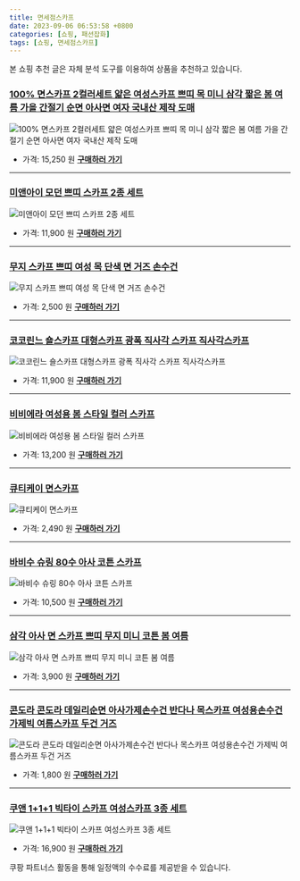 ```yaml
---
title: 면세점스카프
date: 2023-09-06 06:53:58 +0800
categories: [쇼핑, 패션잡화]
tags: [쇼핑, 면세점스카프]
---
```

본 쇼핑 추천 글은 자체 분석 도구를 이용하여 상품을 추천하고 있습니다.
### [100% 면스카프 2컬러세트 얇은 여성스카프 쁘띠 목 미니 삼각 짧은 봄 여름 가을 간절기 순면 아사면 여자 국내산 제작 도매](https://link.coupang.com/re/AFFSDP?lptag=AF1030537&pageKey=7122353757&itemId=17836436383&vendorItemId=85008847570&traceid=V0-153-06238e4dbb380e1c&requestid=20230907065358233146062131&token=31850C%7CMIXED)
![100% 면스카프 2컬러세트 얇은 여성스카프 쁘띠 목 미니 삼각 짧은 봄 여름 가을 간절기 순면 아사면 여자 국내산 제작 도매](https://ads-partners.coupang.com/image1/lsrv87JNoXvEW5Grltl2tItT-xCn7--BZPrzLhnD8BPjc-6Iz2O45Zyf2hWCvs3KFtTmEAYS4XMdiCpbVB_3zpaQrdhwVySLMqBilI17uZnDeGUmguWmYO-jAZReAs32fqGD7lXcNtK6nImhN9jZt122JGsy_QRdBfBkC2k9j4EWk38gZqNz698bJTt0DzBbJ6vA0izD1AxxOCemPX6JukwWNs9wjuXM9AhMezgY1R2QAABo0IbK3BqTmVzpkNDMXd_DoTz48YqcAOsE0ccI4oGLmDKlnf4ovgOcmfZDTPo=)
- 가격: 15,250 원
[**구매하러 가기**](https://link.coupang.com/re/AFFSDP?lptag=AF1030537&pageKey=7122353757&itemId=17836436383&vendorItemId=85008847570&traceid=V0-153-06238e4dbb380e1c&requestid=20230907065358233146062131&token=31850C%7CMIXED)
---
### [미앤아이 모던 쁘띠 스카프 2종 세트](https://link.coupang.com/re/AFFSDP?lptag=AF1030537&pageKey=7156578893&itemId=18002755868&vendorItemId=85158771221&traceid=V0-153-ed5023be2575720a&clickBeacon=Ca%2Fplz9hAgMMtpKIkpW9hrJlotjAGdvIas%2FgomSlwIIF1YL4QKY9TttrwZmpB2dAzjrci1IG681jJbfp%2F2IOMC70Yz%2BKJ3ozEQePeUEpnWOM8WwzcVWyOyE3WqGylZWgmALVE2sG6m3u1VQzmZJBzQfPBvCQSHXPTpW7YSxbyd6uH8AKDCmVgRw7tvzZVD5BYMlRe2syZ%2BHh0ehsJYMiIWEeQ%2B51N3alYRmcPQEqgP264GgOI3zInWk%2F5hQiFaupEk8fCF2%2FS9G8H5ecLRFZUJChT7uwZ8a8JheZyeEXhu5Wqa3Kzlh3rELn0qMCOIlvhPeApNJJXDDPSLWL%2Bllqz6i3Tig%2BCbDs7fJUgadbNh9dXTIn2%2BaIfFV9sipqECzltbCYok6WktboQTB%2B7C8OQYPuSTwZKlPIBST%2FZKw7XAFw4q%2FQaBQOEYCZQ2kFDlsHkMjbVHbmg96gk3kJ6uA0auldv5MLRhxzSMx%2BR5nJnzzG6s41zllpo5CGafjgnJBvElPpO8UAT85BaXKiyeDPkwV%2Fwm4pe1BK%2FbHehqqvXJxxRLf7p5jMjISbu7Jp8rzpf6ThpGOY58D5Bb%2F1YIZS5ssvXHc72sDsnKQ4FoYwAzwXX4NP%2BT8J4Fs7U6oL%2BQhu1nSbn7aOdH%2FYAWeB7%2Fz89QppQbmO31%2BV99yaFOCN0SGaReu0%2BOpigwvLL2BxQm5G%2Bfo%2FCatBdMbu3kefnPAtUimkRohBEdDqdVZY0cwpC2k6x3L6x6nwdEcLnC4ulFLE3G6BKPuBLGnOQd1gEBCKr6DEgkvtFBf049p513kTqwIKnt3Dv84fKuvX9Y9%2BpxZuP1rgCKluxzpC6hwexW8SPBtUVHqLazOPbwiCBtw%2BaCxhEPzeu3MLJm2nYk5pF9LA&requestid=20230907065358233146062131&token=31850C%7CMIXED)
![미앤아이 모던 쁘띠 스카프 2종 세트](https://ads-partners.coupang.com/image1/ZGhAz-BysD4tyx6hZBX-z_gQfYwzANfOTdnJeDiwV0r0jpPi7krGGWBweL0otjsHGIi0H3Dv1x-KLizzxAugkVUx_WDLvwroc6vcCr5J2nmKqJhHGUtm68SYp48ymvqqDh4UUe3ZUeHh1unDAKXprzkAV7pH86UNUux1joSceW2yFQaKeAdTFK-JLiedT9DWS4-2O-DQsS-rmdywIYU6sMobPkuC2oEuAg0ib5wxrvUftJGnyHRNkb7lWZZNhzXMVbwwUXNP2jspcXKK7fi1e8tPZo4SqlVmSRg6A6gwQbDvl-RD)
- 가격: 11,900 원
[**구매하러 가기**](https://link.coupang.com/re/AFFSDP?lptag=AF1030537&pageKey=7156578893&itemId=18002755868&vendorItemId=85158771221&traceid=V0-153-ed5023be2575720a&clickBeacon=Ca%2Fplz9hAgMMtpKIkpW9hrJlotjAGdvIas%2FgomSlwIIF1YL4QKY9TttrwZmpB2dAzjrci1IG681jJbfp%2F2IOMC70Yz%2BKJ3ozEQePeUEpnWOM8WwzcVWyOyE3WqGylZWgmALVE2sG6m3u1VQzmZJBzQfPBvCQSHXPTpW7YSxbyd6uH8AKDCmVgRw7tvzZVD5BYMlRe2syZ%2BHh0ehsJYMiIWEeQ%2B51N3alYRmcPQEqgP264GgOI3zInWk%2F5hQiFaupEk8fCF2%2FS9G8H5ecLRFZUJChT7uwZ8a8JheZyeEXhu5Wqa3Kzlh3rELn0qMCOIlvhPeApNJJXDDPSLWL%2Bllqz6i3Tig%2BCbDs7fJUgadbNh9dXTIn2%2BaIfFV9sipqECzltbCYok6WktboQTB%2B7C8OQYPuSTwZKlPIBST%2FZKw7XAFw4q%2FQaBQOEYCZQ2kFDlsHkMjbVHbmg96gk3kJ6uA0auldv5MLRhxzSMx%2BR5nJnzzG6s41zllpo5CGafjgnJBvElPpO8UAT85BaXKiyeDPkwV%2Fwm4pe1BK%2FbHehqqvXJxxRLf7p5jMjISbu7Jp8rzpf6ThpGOY58D5Bb%2F1YIZS5ssvXHc72sDsnKQ4FoYwAzwXX4NP%2BT8J4Fs7U6oL%2BQhu1nSbn7aOdH%2FYAWeB7%2Fz89QppQbmO31%2BV99yaFOCN0SGaReu0%2BOpigwvLL2BxQm5G%2Bfo%2FCatBdMbu3kefnPAtUimkRohBEdDqdVZY0cwpC2k6x3L6x6nwdEcLnC4ulFLE3G6BKPuBLGnOQd1gEBCKr6DEgkvtFBf049p513kTqwIKnt3Dv84fKuvX9Y9%2BpxZuP1rgCKluxzpC6hwexW8SPBtUVHqLazOPbwiCBtw%2BaCxhEPzeu3MLJm2nYk5pF9LA&requestid=20230907065358233146062131&token=31850C%7CMIXED)
---
### [무지 스카프 쁘띠 여성 목 단색 면 거즈 손수건](https://link.coupang.com/re/AFFSDP?lptag=AF1030537&pageKey=6481456189&itemId=14190237650&vendorItemId=81435950206&traceid=V0-153-80885c174904e188&requestid=20230907065358233146062131&token=31850C%7CMIXED)
![무지 스카프 쁘띠 여성 목 단색 면 거즈 손수건](https://ads-partners.coupang.com/image1/029Go8ESz4lF-v5p0z_SMzgtktWUprX7q6_5F_OIgzoP2zks0RVo_9-9Bb9VaTXsfQj_uasZe5DWGZR1G0OI-mxZb91MEKBe46p3T8k_qenKu7C-yRa2MGHuiEDG1R_WJS_pqdCqInqKHZevuGmTAXpoiK6ZWgWVTi5C-495LQ2oV5AlaqMvJJWEgVUPQHVwbfNXh4xDDNQY1q_sLH5eyWWikI_OO4qye_P7y_1u334XEFT1Cnm8xmvkokBVyowEJ5xXyMiZ8CekKOdeou69WmDQ5xkiymzIB2WfLpP_TfQ=)
- 가격: 2,500 원
[**구매하러 가기**](https://link.coupang.com/re/AFFSDP?lptag=AF1030537&pageKey=6481456189&itemId=14190237650&vendorItemId=81435950206&traceid=V0-153-80885c174904e188&requestid=20230907065358233146062131&token=31850C%7CMIXED)
---
### [코코린느 숄스카프 대형스카프 광폭 직사각 스카프 직사각스카프](https://link.coupang.com/re/AFFSDP?lptag=AF1030537&pageKey=6895427234&itemId=16566765585&vendorItemId=83784104357&traceid=V0-153-1facec3e981a0ed7&clickBeacon=Ca%2Fplz9hAgMMtpKIkpW9hrJlotjAGdvIas%2FgomSlwIIF1YL4QKY9TttrwZmpB2dAzjrci1IG681jJbfp%2F2IOMC70Yz%2BKJ3ozEQePeUEpnWNdP%2BK%2Fpkl01nfQ1oXptMQx1EIRaETc%2FiRwZRiHERPvgM0Ngcn%2B12mo9%2FmZLUgQ0d7srAAgD0Drx%2BC6uvBA5Q%2FiYMlRe2syZ%2BHh0ehsJYMiIWEeQ%2B51N3alYRmcPQEqgP264GgOI3zInWk%2F5hQiFaupR48tltWHeK%2FFLllqjPD%2BHhF4%2F1hOK3hnjhD21pJ3l5kVIdM9mEQxu34VQVuYVA90zDA1CvLTzTk0J5kDkDAO%2FeHcXMJ40xVuzsZ%2Fqu7nlgqpPB4zUgFDQq2dRSga69cYtbCYok6WktboQTB%2B7C8OQYPuSTwZKlPIBST%2FZKw7XAFw4q%2FQaBQOEYCZQ2kFDlsHOwLLubeWXiUi96gISGzflEVXYubNmDaSfxjF4bB3ctLG6s41zllpo5CGafjgnJBvElPpO8UAT85BaXKiyeDPkwV%2Fwm4pe1BK%2FbHehqqvXJxxRLf7p5jMjISbu7Jp8rzpf6ThpGOY58D5Bb%2F1YIZS5ssvXHc72sDsnKQ4FoYwAzwXX4NP%2BT8J4Fs7U6oL%2BQhu1nSbn7aOdH%2FYAWeB7%2Fz89QppQbmO31%2BV99yaFOCN0SGaReu0%2BOpigwvLL2BxQm5G%2Bfo%2FCatBdMbu3kefnPAtUimkRohBEdDqdVZY0cwpC2k6x3L6x6nwdEcLnC4ulFLE3G6BKPuBLGnOQd1gEBCKr6DEgkvtFBf049p513kTqwIKnt3Dv84fKuvX9Y9%2BpxZuP1rgCKluxzpC6hwexW8SPBtUVHqLazOPbwiCBtw%2BaCxhEPzeu3MLJm2nYk5pF9LA&requestid=20230907065358233146062131&token=31850C%7CMIXED)
![코코린느 숄스카프 대형스카프 광폭 직사각 스카프 직사각스카프](https://ads-partners.coupang.com/image1/Mi8ShNl41Es_5v39Mrl_hEPgDyBHzZ6fNZ95ZuZKYrqr4ZJAFLNEH2-kW2CpIlhCOfB8a6YO88k_Rb-ITGDE2mCKmO4Rlm8hPovi3Blf-6IXMjgBS0tApr1YYX8IL2e98SLcUdCc4k_AVpyOUkcPeCGQd1aChT7kifBosk7Cnfrm3oRcXrJ5hAv5OYAIrka_0WFEwlvPYQDKiNEBNHdClVejpXyAcFfbykaFxTdXO8ikrpDAxcCRm2lYCCFXIJLpF0eaqc8TcsldxBRDZbgmazcqIo2rfweaXIl8TNHbMVl3Vza_)
- 가격: 11,900 원
[**구매하러 가기**](https://link.coupang.com/re/AFFSDP?lptag=AF1030537&pageKey=6895427234&itemId=16566765585&vendorItemId=83784104357&traceid=V0-153-1facec3e981a0ed7&clickBeacon=Ca%2Fplz9hAgMMtpKIkpW9hrJlotjAGdvIas%2FgomSlwIIF1YL4QKY9TttrwZmpB2dAzjrci1IG681jJbfp%2F2IOMC70Yz%2BKJ3ozEQePeUEpnWNdP%2BK%2Fpkl01nfQ1oXptMQx1EIRaETc%2FiRwZRiHERPvgM0Ngcn%2B12mo9%2FmZLUgQ0d7srAAgD0Drx%2BC6uvBA5Q%2FiYMlRe2syZ%2BHh0ehsJYMiIWEeQ%2B51N3alYRmcPQEqgP264GgOI3zInWk%2F5hQiFaupR48tltWHeK%2FFLllqjPD%2BHhF4%2F1hOK3hnjhD21pJ3l5kVIdM9mEQxu34VQVuYVA90zDA1CvLTzTk0J5kDkDAO%2FeHcXMJ40xVuzsZ%2Fqu7nlgqpPB4zUgFDQq2dRSga69cYtbCYok6WktboQTB%2B7C8OQYPuSTwZKlPIBST%2FZKw7XAFw4q%2FQaBQOEYCZQ2kFDlsHOwLLubeWXiUi96gISGzflEVXYubNmDaSfxjF4bB3ctLG6s41zllpo5CGafjgnJBvElPpO8UAT85BaXKiyeDPkwV%2Fwm4pe1BK%2FbHehqqvXJxxRLf7p5jMjISbu7Jp8rzpf6ThpGOY58D5Bb%2F1YIZS5ssvXHc72sDsnKQ4FoYwAzwXX4NP%2BT8J4Fs7U6oL%2BQhu1nSbn7aOdH%2FYAWeB7%2Fz89QppQbmO31%2BV99yaFOCN0SGaReu0%2BOpigwvLL2BxQm5G%2Bfo%2FCatBdMbu3kefnPAtUimkRohBEdDqdVZY0cwpC2k6x3L6x6nwdEcLnC4ulFLE3G6BKPuBLGnOQd1gEBCKr6DEgkvtFBf049p513kTqwIKnt3Dv84fKuvX9Y9%2BpxZuP1rgCKluxzpC6hwexW8SPBtUVHqLazOPbwiCBtw%2BaCxhEPzeu3MLJm2nYk5pF9LA&requestid=20230907065358233146062131&token=31850C%7CMIXED)
---
### [비비에라 여성용 봄 스타일 컬러 스카프](https://link.coupang.com/re/AFFSDP?lptag=AF1030537&pageKey=7229647481&itemId=18341867955&vendorItemId=85486074739&traceid=V0-153-b1bc88c814ee0d13&requestid=20230907065358233146062131&token=31850C%7CMIXED)
![비비에라 여성용 봄 스타일 컬러 스카프](https://ads-partners.coupang.com/image1/88GAF3W7TkawbiNs88aijb1vc6STmKm0C1Bd3NOC9pYGC2oT6IKVJhgZmU7Rl_RhyimebyVDqkKGA7J9P4PgqUS75pWGZN8aZaKqiEAQ-9zPwGkQVbalkXos-AiQx1NYq635cVdyGxQ4Z666_HwWK67isTdO-iSBXVH-TwHbiGCvsu6gzLOOxK5ixw75O_wcgsTIl0LyswNmzrHWVRwIzpT5O82fkbX6KaXbiRB68edd6mQ7gPvO0Kq9U2xvTTGDnv5xM8QPfbnK)
- 가격: 13,200 원
[**구매하러 가기**](https://link.coupang.com/re/AFFSDP?lptag=AF1030537&pageKey=7229647481&itemId=18341867955&vendorItemId=85486074739&traceid=V0-153-b1bc88c814ee0d13&requestid=20230907065358233146062131&token=31850C%7CMIXED)
---
### [큐티케이 면스카프](https://link.coupang.com/re/AFFSDP?lptag=AF1030537&pageKey=6481415930&itemId=14190037488&vendorItemId=81435754983&traceid=V0-153-60a8beffe1c3b743&requestid=20230907065358233146062131&token=31850C%7CMIXED)
![큐티케이 면스카프](https://ads-partners.coupang.com/image1/PUOL1k1fGDGMxEmUPTmMHK6D0gIP4HPTAOBSc5K1N8JQ90Wu-zve_smEAbO2q459UlbidUZbMr33EXGAiug9ncRDjuOyEm2bAfKX9imZhglJBBVc4rzyXkA-UdD1gGsGa9_nZJ1H4vcwOsY1Q2RYxPNRRwLkiUeVI4bL-00JSpPMfP1n3lwNN3ZE8d3TuvE5BbJqGotMmoJk6YclfGt7aXRmkgazCYtnj1EPwoPolKXLX5CbiacHKtYL7Z_2qEQO5TywRw4QEBcVO2qJ51w4ormhDTgvMv5HmI5eUcPiMA==)
- 가격: 2,490 원
[**구매하러 가기**](https://link.coupang.com/re/AFFSDP?lptag=AF1030537&pageKey=6481415930&itemId=14190037488&vendorItemId=81435754983&traceid=V0-153-60a8beffe1c3b743&requestid=20230907065358233146062131&token=31850C%7CMIXED)
---
### [바비수 슈링 80수 아사 코튼 스카프](https://link.coupang.com/re/AFFSDP?lptag=AF1030537&pageKey=6465468616&itemId=14090776588&vendorItemId=81337964762&traceid=V0-153-8155db06347e7a6d&requestid=20230907065358233146062131&token=31850C%7CMIXED)
![바비수 슈링 80수 아사 코튼 스카프](https://ads-partners.coupang.com/image1/dKR8sMi5lnkMGNehdFy3hL9kGvIhpL7d41BKqyYMczRNUMGSMFGJsnvWA3JLV-KEcIamaws8XzD-926kRK4JqnwGMyFgtLvO762iXrZsvF6WCNLh_lxVLhQuXomaMKv2Vs7HZe139Z7mid8bd1DVbVjK08-aiE6LTF5DuKR3-xWlbq6ecwos4LghJd7srn6lQxKgv8_-Yq2pGpw0aLGkP6AJIIXYbx9cQjprR2ddCfPRM4bqpMzJyO88z35BymaCtpa7b9hIV_4=)
- 가격: 10,500 원
[**구매하러 가기**](https://link.coupang.com/re/AFFSDP?lptag=AF1030537&pageKey=6465468616&itemId=14090776588&vendorItemId=81337964762&traceid=V0-153-8155db06347e7a6d&requestid=20230907065358233146062131&token=31850C%7CMIXED)
---
### [삼각 아사 면 스카프 쁘띠 무지 미니 코튼 봄 여름](https://link.coupang.com/re/AFFSDP?lptag=AF1030537&pageKey=5013545453&itemId=6712928317&vendorItemId=74005979352&traceid=V0-153-150ba3c9bc0c47b4&requestid=20230907065358233146062131&token=31850C%7CMIXED)
![삼각 아사 면 스카프 쁘띠 무지 미니 코튼 봄 여름](https://ads-partners.coupang.com/image1/9D9TwVfkmb9e_mLc9OmZSQ_hDGBIeIRCA-lANg8Q7wAoJrecMWMSq_rwRyusESfNL_StNSYBXwTo6BqaTcSVQeNmdwcYyAOAu2eAImvyAAIKMw0R0eiVghTqy9Q35niboVHyU9UyBc4SXMbq3cbwbqOqyhVCRazBuvEatxatxNcKiN_6wbP1c2R0hg7Su3ywFh51smjCJxgxdVZSp2KZ_ZY4wzJSy25jVy0hBN4CRzw6y2LS3DkUvfTQuVIgEtkIkeY1T9Qk6gh2qgCHBspytgw4yatfQ5oanXvgB1pGNQ==)
- 가격: 3,900 원
[**구매하러 가기**](https://link.coupang.com/re/AFFSDP?lptag=AF1030537&pageKey=5013545453&itemId=6712928317&vendorItemId=74005979352&traceid=V0-153-150ba3c9bc0c47b4&requestid=20230907065358233146062131&token=31850C%7CMIXED)
---
### [콘도라 콘도라 데일리순면 아사가제손수건 반다나 목스카프 여성용손수건 가제빅 여름스카프 두건 거즈](https://link.coupang.com/re/AFFSDP?lptag=AF1030537&pageKey=5514900561&itemId=8607745835&vendorItemId=75894986636&traceid=V0-153-c130b674230bd3ea&requestid=20230907065358233146062131&token=31850C%7CMIXED)
![콘도라 콘도라 데일리순면 아사가제손수건 반다나 목스카프 여성용손수건 가제빅 여름스카프 두건 거즈](https://ads-partners.coupang.com/image1/CK87HFCXCbR8Pq83CHJe9nZ241HrcGk_hZ1ov0b5ZpMmLM_vLBhNOUO9fTpGq3HvRF-NbRqI6byFcjFom9olaA93Dmt2BhAvhdA7JIHLEXIicVCyj31JNmiTnmEoy6W6ZH1X4xasIovq_tzixaesO1s-TN-UtPf_HH8_gqzTyaqHFt83A3stBtscERbSx1BMYzoj2PqSPLQGe0TO4f_QIssMhPGLvqp6x-xy51G4ZLK37lVGBsLz50szZ20i5koxicrqwUJO65qK52OPixf_p9AxYzzKchGTuZPlNcTRin_7)
- 가격: 1,800 원
[**구매하러 가기**](https://link.coupang.com/re/AFFSDP?lptag=AF1030537&pageKey=5514900561&itemId=8607745835&vendorItemId=75894986636&traceid=V0-153-c130b674230bd3ea&requestid=20230907065358233146062131&token=31850C%7CMIXED)
---
### [쿠앤 1+1+1 빅타이 스카프 여성스카프 3종 세트](https://link.coupang.com/re/AFFSDP?lptag=AF1030537&pageKey=7566465431&itemId=19945441507&vendorItemId=87044707055&traceid=V0-153-6bb7421091bf5d6d&clickBeacon=Ca%2Fplz9hAgMMtpKIkpW9hrJlotjAGdvIas%2FgomSlwIIF1YL4QKY9TttrwZmpB2dAzjrci1IG681jJbfp%2F2IOMC70Yz%2BKJ3ozEQePeUEpnWOAo5SyOfgmDyDxUPQ2gyFk1EIRaETc%2FiRwZRiHERPvgI%2BwMBeAcxu%2FstBi2h4nPIJMGFLa2Ju8AJmujxEMMeYpYMlRe2syZ%2BHh0ehsJYMiIWEeQ%2B51N3alYRmcPQEqgP264GgOI3zInWk%2F5hQiFaupavMdmdiihwr1D8yQiZvcXdAib1spwxP1nUPvrjvSyr2tZyaKrjY56kSn2WzACvFAdaT6FS32Z0HdQ%2FPQgFTrMMIe2jr0GPx0%2FUsrYiNSo3rSjcaOwdBFI%2BOUmzjQrCLIStrbnRMafpAThKsDX9KmJmC9G6J7WkLxDU7x46pRqREdOFVQdryp24TujLbJtL60bgaYfIYYh6w1fnAeCqURI82MINDRw662PL6Yyv%2FfwdS0B3rpcufM7meKnU%2BNVyqdyruo2tSAF5z4tJIkF54ndDldW2n33Z%2BoCC7VKgF3HnkIiC6JYN5nx2csZEwAKy0SFLLA4I%2FISxt3I8ORCZcbMhik8XG7KtnpedTaJ0GXOnFk9UEWq61g5DKYSIVu0k3%2BLidtLI5R8bbliEkvpgvU0Zd%2FB%2Bc4n3TXtAUscEOO20iv08YmtZTZgmU7rFv00D1nRd2WpEOvj6QQaekKbElAy6DFHgXhEUBO5VWC1H5ZlhGSkt53VAGkE%2FYvn4FAKpRr25vI5DYLmRRPOMiT2cK86B6DSP%2FQR3TtvfQjjqNUousdcZw5OyoQN6vXsfWm%2B0y3HNh2YBxIQcYbsK71100hQK2ilFOAGrl%2F07sW1m0sfyMhlMLyWkmZtYwdeFmCFQ%2Fo&requestid=20230907065358233146062131&token=31850C%7CMIXED)
![쿠앤 1+1+1 빅타이 스카프 여성스카프 3종 세트](https://ads-partners.coupang.com/image1/HXZ-qwaC-WBAPszAHclIKOT_z9mrGzC6jHRdqhS0Qv_GXa-ipR7RjN_5FcCRFOXqnC_cPMZEFRpGrGYQtx0D99XhTNjFOYokBVZCY2hmkTcJ-3PnbuDJCRvtww6sTJ1HGUe4XwEZbt7J8UEVBO1lpbgKfvpuLUUsi1l5fLQS0c8GxpfIbYPMyVPPlEG69Uz9d1bYjzjg8ayh_29LGW2RucGc_k7bg_tegpR4_CYYZ-QzgkcMIOxDJVtY-w1bfqmpqFX50PR228mEDnRp883WuRUmo2WCQjjcWD30FyBtLscxRP4H)
- 가격: 16,900 원
[**구매하러 가기**](https://link.coupang.com/re/AFFSDP?lptag=AF1030537&pageKey=7566465431&itemId=19945441507&vendorItemId=87044707055&traceid=V0-153-6bb7421091bf5d6d&clickBeacon=Ca%2Fplz9hAgMMtpKIkpW9hrJlotjAGdvIas%2FgomSlwIIF1YL4QKY9TttrwZmpB2dAzjrci1IG681jJbfp%2F2IOMC70Yz%2BKJ3ozEQePeUEpnWOAo5SyOfgmDyDxUPQ2gyFk1EIRaETc%2FiRwZRiHERPvgI%2BwMBeAcxu%2FstBi2h4nPIJMGFLa2Ju8AJmujxEMMeYpYMlRe2syZ%2BHh0ehsJYMiIWEeQ%2B51N3alYRmcPQEqgP264GgOI3zInWk%2F5hQiFaupavMdmdiihwr1D8yQiZvcXdAib1spwxP1nUPvrjvSyr2tZyaKrjY56kSn2WzACvFAdaT6FS32Z0HdQ%2FPQgFTrMMIe2jr0GPx0%2FUsrYiNSo3rSjcaOwdBFI%2BOUmzjQrCLIStrbnRMafpAThKsDX9KmJmC9G6J7WkLxDU7x46pRqREdOFVQdryp24TujLbJtL60bgaYfIYYh6w1fnAeCqURI82MINDRw662PL6Yyv%2FfwdS0B3rpcufM7meKnU%2BNVyqdyruo2tSAF5z4tJIkF54ndDldW2n33Z%2BoCC7VKgF3HnkIiC6JYN5nx2csZEwAKy0SFLLA4I%2FISxt3I8ORCZcbMhik8XG7KtnpedTaJ0GXOnFk9UEWq61g5DKYSIVu0k3%2BLidtLI5R8bbliEkvpgvU0Zd%2FB%2Bc4n3TXtAUscEOO20iv08YmtZTZgmU7rFv00D1nRd2WpEOvj6QQaekKbElAy6DFHgXhEUBO5VWC1H5ZlhGSkt53VAGkE%2FYvn4FAKpRr25vI5DYLmRRPOMiT2cK86B6DSP%2FQR3TtvfQjjqNUousdcZw5OyoQN6vXsfWm%2B0y3HNh2YBxIQcYbsK71100hQK2ilFOAGrl%2F07sW1m0sfyMhlMLyWkmZtYwdeFmCFQ%2Fo&requestid=20230907065358233146062131&token=31850C%7CMIXED)


쿠팡 파트너스 활동을 통해 일정액의 수수료를 제공받을 수 있습니다.
